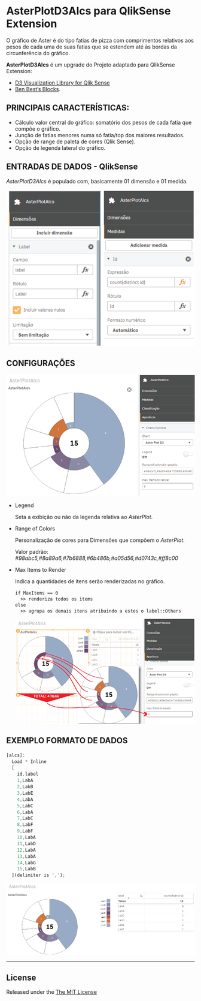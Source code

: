 # AsterPlotD3Alcs para QlikSense Extension
O gráfico de Aster é do tipo fatias de pizza com comprimentos relativos aos pesos de cada uma de suas fatias que se estendem até às bordas da circunferência do gráfico.


**AsterPlotD3Alcs** é um upgrade do Projeto adaptado para QlikSense Extension:
* [D3 Visualization Library for Qlik Sense](https://github.com/skokenes/Qlik-Sense-D3-Visualization-Library)
* [Ben Best’s Blocks](http://bl.ocks.org/bbest/2de0e25d4840c68f2db1).



## PRINCIPAIS CARACTERÍSTICAS:
- Cálculo valor central do gráfico: somatório dos pesos de cada fatia que compõe o gráfico.
- Junção de fatias menores numa só fatia/top dos maiores resultados.
- Opção de range de paleta de cores (Qlik Sense).
- Opção de legenda lateral do gráfico.



## ENTRADAS DE DADOS - QlikSense
*AsterPlotD3Alcs* é populado com, basicamente 01 dimensão e 01 medida.

[![](https://github.com/dersonluis/AsterPlotD3Alcs/blob/master/dadosSense.png)](https://github.com/dersonluis/AsterPlotD3Alcs/blob/master/dadosSense.png)



## CONFIGURAÇÕES
[![](https://github.com/dersonluis/AsterPlotD3Alcs/blob/master/options.png)](https://github.com/dersonluis/AsterPlotD3Alcs/blob/master/options.png)

* Legend

  Seta a exibição ou não da legenda relativa ao *AsterPlot*.

* Range of Colors

  Personalização de cores para Dimensões que compõem o *AsterPlot*.

  Valor padrão: *#98abc5,#8a89a6,#7b6888,#6b486b,#a05d56,#d0743c,#ff8c00*

* Max Items to Render

  Indica a quantidades de itens serão renderizadas no gráfico.
  
  ```
  if MaxItems == 0
    >> renderiza todos os items
  else
    >> agrupa os demais itens atribuindo a estes o label::Others
  ```
  
  [![](https://github.com/dersonluis/AsterPlotD3Alcs/blob/master/maxItens.png)](https://github.com/dersonluis/AsterPlotD3Alcs/blob/master/maxItens.png)



## EXEMPLO FORMATO DE DADOS

```javascript
[alcs]:
  Load * Inline
  [
    id,label
    1,LabA
    2,LabB
    3,LabE
    4,LabA
    5,LabC
    6,LabA
    7,LabC
    8,LabF
    9,LabF
    10,LabA
    11,LabD
    12,LabA
    13,LabA
    14,LabG
    15,LabB
  ](delimiter is ',');
```

[![](https://github.com/dersonluis/AsterPlotD3Alcs/blob/master/data.png)](https://github.com/dersonluis/AsterPlotD3Alcs/blob/master/data.png)



***
## License
Released under the [The MIT License](https://opensource.org/licenses/MIT)
